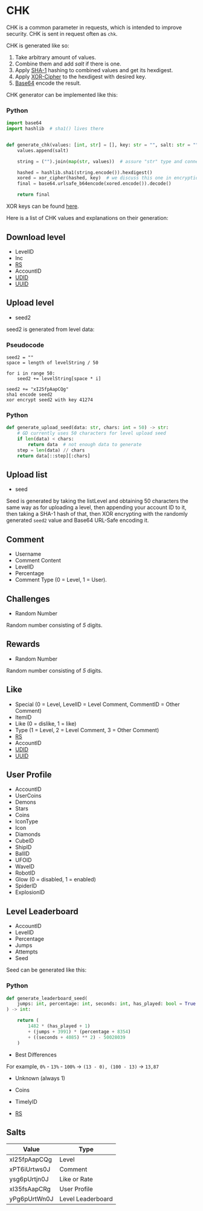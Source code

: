 # CHK

CHK is a common parameter in requests, which is intended to improve security.
CHK is sent in request often as `chk`.

CHK is generated like so:

1. Take arbitrary amount of values.
2. Combine them and add *salt* if there is one.
3. Apply [SHA-1](https://en.wikipedia.org/wiki/SHA-1) hashing to combined values and get its hexdigest.
4. Apply [XOR-Cipher](topics/encryption/xor.md) to the hexdigest with desired key.
5. [Base64](topics/encryption/base64.md) encode the result.

CHK generator can be implemented like this:

<!-- tabs:start -->

### **Python**

```py
import base64
import hashlib  # sha1() lives there


def generate_chk(values: [int, str] = [], key: str = "", salt: str = "") -> str:
    values.append(salt)

    string = ("").join(map(str, values))  # assure "str" type and connect values

    hashed = hashlib.sha1(string.encode()).hexdigest()
    xored = xor_cipher(hashed, key)  # we discuss this one in encryption/xor
    final = base64.urlsafe_b64encode(xored.encode()).decode()

    return final
```

<!-- tabs:end -->

XOR keys can be found [here](topics/encryption/xor.md?id=xor-keys).

Here is a list of CHK values and explanations on their generation:

## Download level

- LevelID
- Inc
- [RS](topics/encryption/id.md?id=rs)
- AccountID
- [UDID](topics/encryption/id.md?id=udid)
- [UUID](topics/encryption/id.md?id=uuid)

## Upload level

- seed2

seed2 is generated from level data:

<!-- tabs:start -->

### **Pseudocode**

```plain
seed2 = ""
space = length of levelString / 50

for i in range 50:
    seed2 += levelString[space * i]
   
seed2 += "xI25fpAapCQg"
sha1 encode seed2
xor encrypt seed2 with key 41274
```

### **Python**

```py
def generate_upload_seed(data: str, chars: int = 50) -> str:
    # GD currently uses 50 characters for level upload seed
    if len(data) < chars:
        return data  # not enough data to generate
    step = len(data) // chars
    return data[::step][:chars]
```

<!-- tabs:end -->

## Upload list

- seed
  
Seed is generated by taking the listLevel and obtaining 50 characters the same way as for uploading a level, then appending your account ID to it, then taking a SHA-1 hash of that, then XOR encrypting with the randomly generated `seed2` value and Base64 URL-Safe encoding it.

## Comment

- Username
- Comment Content
- LevelID
- Percentage
- Comment Type (0 = Level, 1 = User).

## Challenges

- Random Number

Random number consisting of *5* digits.

## Rewards

- Random Number

Random number consisting of *5* digits.

## Like

- Special (0 = Level, LevelID = Level Comment, CommentID = Other Comment)
- ItemID
- Like (0 = dislike, 1 = like)
- Type (1 = Level, 2 = Level Comment, 3 = Other Comment)
- [RS](topics/encryption/id.md?id=rs)
- AccountID
- [UDID](topics/encryption/id.md?id=udid)
- [UUID](topics/encryption/id.md?id=uuid)

## User Profile

- AccountID
- UserCoins
- Demons
- Stars
- Coins
- IconType
- Icon
- Diamonds
- CubeID
- ShipID
- BallID
- UFOID
- WaveID
- RobotID
- Glow (0 = disabled, 1 = enabled)
- SpiderID
- ExplosionID

## Level Leaderboard

- AccountID
- LevelID
- Percentage
- Jumps
- Attempts
- Seed

Seed can be generated like this:

<!-- tabs:start -->

### **Python**

```py
def generate_leaderboard_seed(
    jumps: int, percentage: int, seconds: int, has_played: bool = True
) -> int:

    return (
        1482 * (has_played + 1)
        + (jumps + 3991) * (percentage + 8354)
        + ((seconds + 4085) ** 2) - 50028039
    )
```

<!-- tabs:end -->

- Best Differences

For example, `0%` - `13%` - `100%` -> `(13 - 0), (100 - 13)` -> `13,87`

- Unknown (always 1)

- Coins
- TimelyID
- [RS](topics/encryption/id.md?id=rs)

## Salts

| Value        | Type              |
|--------------|-------------------|
| xI25fpAapCQg | Level             |
| xPT6iUrtws0J | Comment           |
| ysg6pUrtjn0J | Like or Rate      |
| xI35fsAapCRg | User Profile      |
| yPg6pUrtWn0J | Level Leaderboard |
